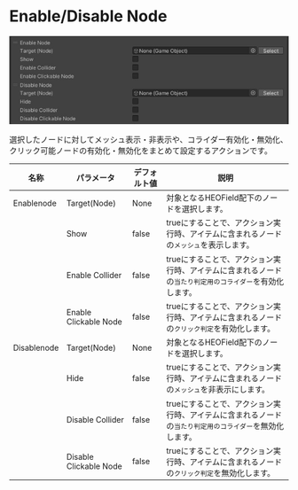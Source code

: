 
# Enable/Disable Node
![EnableDisableNode](img/EnableDisableNode_1.jpg)

選択したノードに対してメッシュ表示・非表示や、コライダー有効化・無効化、クリック可能ノードの有効化・無効化をまとめて設定するアクションです。

| 名称 | パラメータ | デフォルト値 | 説明 |
| ---- | ---- | ---- | ---- |
| Enablenode | Target(Node) | None | 対象となるHEOField配下のノードを選択します。 |
|  | Show | false | trueにすることで、アクション実行時、アイテムに含まれるノードの`メッシュ`を表示します。 |
|  | Enable Collider | false | trueにすることで、アクション実行時、アイテムに含まれるノードの`当たり判定用のコライダー`を有効化します。 |
|  | Enable Clickable Node| false | trueにすることで、アクション実行時、アイテムに含まれるノードの`クリック判定`を有効化します。 |
| Disablenode | Target(Node) | None | 対象となるHEOField配下のノードを選択します。 |
|  | Hide | false | trueにすることで、アクション実行時、アイテムに含まれるノードの`メッシュ`を非表示にします。 |
|  | Disable Collider| false | trueにすることで、アクション実行時、アイテムに含まれるノードの`当たり判定用のコライダー`を無効化します。 |
|  | Disable Clickable Node| false | trueにすることで、アクション実行時、アイテムに含まれるノードの`クリック判定`を無効化します。 |
